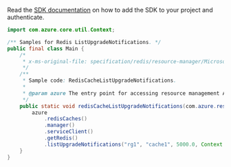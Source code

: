 Read the [SDK documentation](https://github.com/Azure/azure-sdk-for-java/blob/azure-resourcemanager_2.14.0/sdk/resourcemanager/azure-resourcemanager/README.md) on how to add the SDK to your project and authenticate.

```java
import com.azure.core.util.Context;

/** Samples for Redis ListUpgradeNotifications. */
public final class Main {
    /*
     * x-ms-original-file: specification/redis/resource-manager/Microsoft.Cache/stable/2021-06-01/examples/RedisCacheListUpgradeNotifications.json
     */
    /**
     * Sample code: RedisCacheListUpgradeNotifications.
     *
     * @param azure The entry point for accessing resource management APIs in Azure.
     */
    public static void redisCacheListUpgradeNotifications(com.azure.resourcemanager.AzureResourceManager azure) {
        azure
            .redisCaches()
            .manager()
            .serviceClient()
            .getRedis()
            .listUpgradeNotifications("rg1", "cache1", 5000.0, Context.NONE);
    }
}
```
